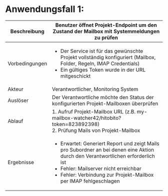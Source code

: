 # Anwendungsfall 1: 

| Beschreibung | Benutzer öffnet Projekt-Endpoint um den Zustand der Mailbox mit Systemmeldungen zu prüfen |
| ------------- | --- |
| Vorbedingungen | <ul><li> Der Service ist für das gewünschte Projekt vollständig konfiguriert (Mailbox, Folder, Regeln, IMAP Credentials)</li><li>Ein gültiges Token wurde in der URL mitgeschickt</li></ul> |
| Akteur | Verantwortlicher, Monitoring System |
| Auslöser | Der Verantwortliche möchte den Status der konfigurierten Projekt-Mailboxen überprüfen |
| Ablauf | 1. Aufruf Projekt-Mailbox URL (z.B. my-mailbox-watcher42/hitobito?token=823892398) <br/> 2. Prüfung Mails von Projekt-Mailbox |
| Ergebnisse | <ul><li>Erwartet: Generiert Report und zeigt Mails pro Subordner an bei denen eine Aktion durch den Verantwortlichen erforderlich ist</li> <li>Fehler: Mailserver nicht erreichbar</li> <li>Fehler: Verbindung zur Projekt-Mailbox per IMAP fehlgeschlagen</li></ul> |
